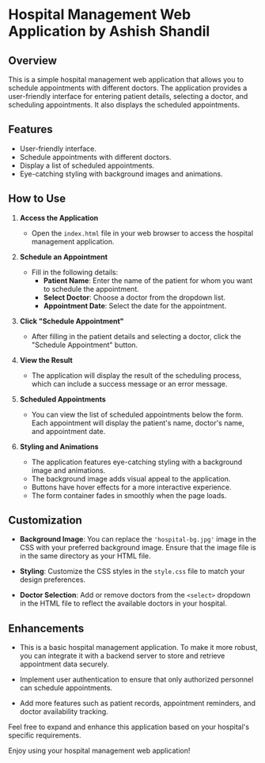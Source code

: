 # Hospital Management Web Application by Ashish Shandil


## Overview

This is a simple hospital management web application that allows you to schedule appointments with different doctors. The application provides a user-friendly interface for entering patient details, selecting a doctor, and scheduling appointments. It also displays the scheduled appointments.

## Features

- User-friendly interface.
- Schedule appointments with different doctors.
- Display a list of scheduled appointments.
- Eye-catching styling with background images and animations.

## How to Use

1. **Access the Application**

   - Open the `index.html` file in your web browser to access the hospital management application.

2. **Schedule an Appointment**

   - Fill in the following details:
     - **Patient Name**: Enter the name of the patient for whom you want to schedule the appointment.
     - **Select Doctor**: Choose a doctor from the dropdown list.
     - **Appointment Date**: Select the date for the appointment.

3. **Click "Schedule Appointment"**

   - After filling in the patient details and selecting a doctor, click the "Schedule Appointment" button.

4. **View the Result**

   - The application will display the result of the scheduling process, which can include a success message or an error message.

5. **Scheduled Appointments**

   - You can view the list of scheduled appointments below the form. Each appointment will display the patient's name, doctor's name, and appointment date.

6. **Styling and Animations**

   - The application features eye-catching styling with a background image and animations.
   - The background image adds visual appeal to the application.
   - Buttons have hover effects for a more interactive experience.
   - The form container fades in smoothly when the page loads.

## Customization

- **Background Image**: You can replace the `'hospital-bg.jpg'` image in the CSS with your preferred background image. Ensure that the image file is in the same directory as your HTML file.

- **Styling**: Customize the CSS styles in the `style.css` file to match your design preferences.

- **Doctor Selection**: Add or remove doctors from the `<select>` dropdown in the HTML file to reflect the available doctors in your hospital.

## Enhancements

- This is a basic hospital management application. To make it more robust, you can integrate it with a backend server to store and retrieve appointment data securely.

- Implement user authentication to ensure that only authorized personnel can schedule appointments.

- Add more features such as patient records, appointment reminders, and doctor availability tracking.

Feel free to expand and enhance this application based on your hospital's specific requirements.

Enjoy using your hospital management web application!
